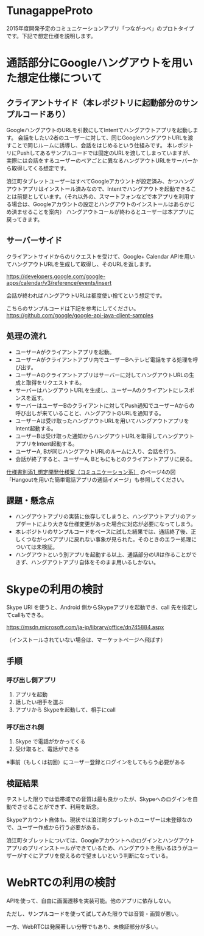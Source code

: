 # TunagappeProto
2015年度開発予定のコミュニケーションアプリ「つながっぺ」のプロトタイプです。下記で想定仕様を説明します。

# 通話部分にGoogleハングアウトを用いた想定仕様について

## クライアントサイド（本レポジトリに起動部分のサンプルコードあり）

GoogleハングアウトのURLを引数にしてIntentでハングアウトアプリを起動します。
会話をしたい2者のユーザーに対して、同じGoogleハングアウトURLを渡すことで同じルームに誘導し、会話をはじめるという仕組みです。
本レポジトリにPushしてあるサンプルコードでは固定のURLを渡してしまっていますが、実際には会話をするユーザーのペアごとに異なるハングアウトURLをサーバーから取得してくる想定です。

浪江町タブレットユーザーはすべてGoogleアカウントが設定済み、かつハングアウトアプリはインストール済みなので、Intentでハングアウトを起動できることは前提としています。（それ以外の、スマートフォンなどで本アプリを利用する場合は、Googleアカウントの設定とハングアウトのインストールはあらかじめ済ませることを案内）
ハングアウトコールが終わるとユーザーは本アプリに戻ってきます。

## サーバーサイド

クライアントサイドからのリクエストを受けて、Google+ Calendar APIを用いてハングアウトURLを生成して取得し、そのURLを返します。

https://developers.google.com/google-apps/calendar/v3/reference/events/insert

会話が終わればハングアウトURLは都度使い捨てという想定です。

こちらのサンプルコードは下記を参考にしてください。  
https://github.com/google/google-api-java-client-samples

## 処理の流れ

* ユーザーAがクライアントアプリを起動。
* ユーザーAがクライアントアプリ内でユーザーBへテレビ電話をする処理を呼び出す。
* ユーザーAのクライアントアプリはサーバーに対してハングアウトURLの生成と取得をリクエストする。
* サーバーはハングアウトURLを生成し、ユーザーAのクライアントにレスポンスを返す。
* サーバーはユーザーBのクライアントに対してPush通知でユーザーAからの呼び出しが来ていることと、ハングアウトのURLを通知する。
* ユーザーAは受け取ったハングアウトURLを用いてハングアウトアプリをIntent起動する。
* ユーザーBは受け取った通知からハングアウトURLを取得してハングアウトアプリをIntent起動する。
* ユーザーA, Bが同じハングアウトURLのルームに入り、会話を行う。
* 会話が終了すると、ユーザーA, Bともにもとのクライアントアプリに戻る。

[仕様書別添1_想定開発仕様案（コミュニケーション系）](http://www.town.namie.fukushima.jp/soshiki/1/10766.html) のページ4の図「Hangoutを用いた簡単電話アプリの通話イメージ」も参照してください。

## 課題・懸念点

* ハングアウトアプリの実装に依存してしまうと、ハングアウトアプリのアップデートにより大きな仕様変更があった場合に対応が必要になってしまう。
* 本レポジトリのサンプルコードをベースに試した結果では、通話終了後、正しくつながっぺアプリに戻れない事象が見られた。そのときのエラー処理については未検証。
* ハングアウトという別アプリを起動する以上、通話部分のUIは作ることができず、ハングアウトアプリ自体をそのまま用いるしかない。

# Skypeの利用の検討

Skype URI を使うと、Android 側からSkypeアプリを起動でき、call 先を指定してcallもできる。

https://msdn.microsoft.com/ja-jp/library/office/dn745884.aspx

（インストールされていない場合は、マーケットページへ飛ばす）

## 手順

### 呼び出し側アプリ
1. アプリを起動
2. 話したい相手を選ぶ
3. アプリから Skypeを起動して、相手にcall

### 呼び出され側
1. Skype で電話がかかってくる
2. 受け取ると、電話ができる

※事前（もしくは初回）にユーザー登録とログインをしてもらう必要がある

## 検証結果

テストした限りでは低帯域での音質は最も良かったが、Skypeへのログインを自動でさせることができず、利用を断念。

Skypeアカウント自体も、現状では浪江町タブレットのユーザーは未登録なので、ユーザー作成から行う必要がある。

浪江町タブレットについては、Googleアカウントへのログインとハングアウトアプリのプリインストールができているため、ハングアウトを用いるほうがユーザーがすぐにアプリを使えるので望ましいという判断になっている。


# WebRTCの利用の検討

APIを使って、自由に画面遷移を実装可能。他のアプリに依存しない。

ただし、サンプルコードを使って試してみた限りでは音質・画質が悪い。

一方、WebRTCは発展著しい分野でもあり、未検証部分が多い。

